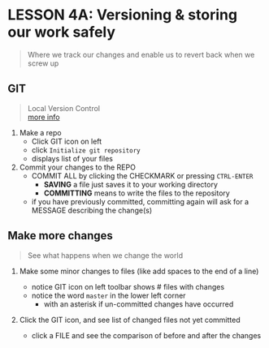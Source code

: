 # LESSON 4A: Versioning & storing our work safely

> Where we track our changes and enable us to revert back when we screw up

## GIT
> Local Version Control    
> [more info](https://git-scm.com/book/en/v2/Getting-Started-Git-Basics)   

1. Make a repo
    - Click GIT icon on left
    - click `Initialize git repository`
    - displays list of your files
2. Commit your changes to the REPO
    - COMMIT ALL by clicking the CHECKMARK or pressing `CTRL-ENTER`    
        - __SAVING__ a file just saves it to your working directory
        - __COMMITTING__ means to write the files to the repository
    - if you have previously committed, committing again will ask for a MESSAGE describing the change(s)

## Make more changes 
> See what happens when we change the world

1. Make some minor changes to files (like add spaces to the end of a line)
    - notice GIT icon on left toolbar shows # files with changes
    - notice the word `master` in the lower left corner     
        - with an asterisk if un-committed changes have occurred    

2. Click the GIT icon, and see list of changed files not yet committed
    - click a FILE and see the comparison of before and after the changes


